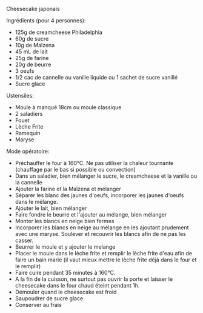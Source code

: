 Cheesecake japonais

Ingrédients (pour 4 personnes):
- 125g de creamcheese  Philadelphia
- 60g de sucre
- 10g de Maïzena
- 45 mL de lait
- 25g de farine
- 20g de beurre
- 3 oeufs
- 1/2 cac de cannelle ou vanille liquide ou 1 sachet de sucre vanillé
- Sucre glace

Ustensiles:
- Moule à manqué 18cm ou moule classique
- 2 saladiers
- Fouet
- Lèche Frite
- Ramequin
- Maryse

Mode opératoire:
- Préchauffer le four à 160°C. Ne pas utiliser la chaleur tournante (chauffage par le bas si possible ou convection)
- Dans un saladier, bien mélanger le sucre, le creamcheese et la vanille ou la cannelle
- Ajouter la farine et la Maïzena et mélanger
- Séparer les blanc des jaunes d'oeufs, incorporer les jaunes d'oeufs dans le mélange.
- Ajouter le lait, bien mélanger
- Faire fondre le beurre et l'ajouter au mélange, bien mélanger
- Monter les blancs en neige bien fermes
- Incorporer les blancs en neige au mélange en les ajoutant prudement avec une maryse. Soulever et recouvrir les blancs afin de ne pas les casser.
- Beurrer le moule et y ajouter le melange
- Placer le moule dans le lèche frite et remplir le lèche frite d'eau afin de faire un bain marie (il vaut mieux mettre le lèche frite déjà dans le four et le remplir)
- Faire cuire pendant 35 minutes à 160°C.
- A la fin de la cuisson, ne surtout pas ouvrir la porte et laisser le cheesecake dans le four chaud éteint pendant 1h.
- Démouler quand le cheesecake est froid
- Saupoudrer de sucre glace
- Conserver au frais
